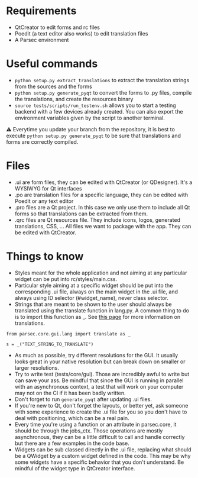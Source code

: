 #  Requirements

* QtCreator to edit forms and rc files
* Poedit (a text editor also works) to edit translation files
* A Parsec environment

# Useful commands

* `python setup.py extract_translations` to extract the translation strings from the sources and the forms
* `python setup.py generate_pyqt` to convert the forms to .py files, compile the translations, and create the resources binary
* `source tests/scripts/run_testenv.sh` allows you to start a testing backend with a few devices already created. You can also export the environment variables given by the script to another terminal.

⚠️ Everytime you update your branch from the repository, it is best to execute `python setup.py generate_pyqt` to be sure that translations and forms are correctly compiled.

# Files

* .ui are form files, they can be edited with QtCreator (or QDesigner). It's a WYSIWYG for Qt interfaces
* .po are translation files for a specific language, they can be edited with Poedit or any text editor
* .pro files are a Qt project. In this case we only use them to include all Qt forms so that translations can be extracted from them.
* .qrc files are Qt resources file. They include icons, logos, generated translations, CSS, ... All files we want to package with the app. They can be edited with QtCreator.

# Things to know

* Styles meant for the whole application and not aiming at any particular widget can be put into rc/styles/main.css.
* Particular style aiming at a specific widget should be put into the corresponding .ui file, always on the main widget in the .ui file, and always using ID selector (#widget_name), never class selector.
* Strings that are meant to be shown to the user should always be translated using the translate function in lang.py. A common thing to do is to import this function as _. See [this page](https://github.com/Scille/parsec-cloud/wiki/Translations) for more information on translations.

```
from parsec.core.gui.lang import translate as _

s = _("TEXT_STRING_TO_TRANSLATE")
```
* As much as possible, try different resolutions for the GUI. It usually looks great in your native resolution but can break down on smaller or larger resolutions.
* Try to write test (tests/core/gui). Those are incredibly awful to write but can save your ass. Be mindful that since the GUI is running in parallel with an asynchronous context, a test that will work on your computer may not on the CI if it has been badly written.
* Don't forget to run `generate_pyqt` after updating .ui files.
* If you're new to Qt, don't forget the layouts, or better yet, ask someone with some experience to create the .ui file for you so you don't have to deal with positioning, which can be a real pain.
* Every time you're using a function or an attribute in parsec.core, it should be through the jobs_ctx. Those operations are mostly asynchronous, they can be a little difficult to call and handle correctly but there are a few examples in the code base.
* Widgets can be sub classed directly in the .ui file, replacing what should be a QWidget by a custom widget defined in the code. This may be why some widgets have a specific behavior that you don't understand. Be mindful of the widget type in QtCreator interface.